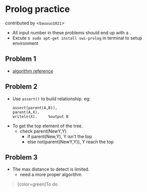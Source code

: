 # Prolog practice
contributed by <`bauuuu1021`><br>
* All input number in these problems should end up with a `.`
* Excute `$ sudo apt-get install swi-prolog` in terminal to setup environment
## Problem 1
* [algorithm reference](https://stackoverflow.com/questions/5281779/c-how-to-test-easily-if-it-is-prime-number?utm_medium=organic&utm_source=google_rich_qa&utm_campaign=google_rich_qa)
## Problem 2
* Use `assert()` to build relationship. eg: 
    ```
    assert(parent(A,B)),
    parent(A,X),
    writeln(X).     %output B
    ```
* To get the top element of the tree.
    * check parent(NewY,Y)
        * if parent(New,Y), Y isn't the top
        * else not(parent(NewY,Y)), Y reach the top
## Problem 3
* The max distance to detect is limited.
    * need a more proper algorithm 
>[color=green]To do